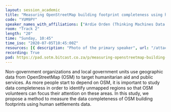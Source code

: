```yaml
---
layout: session_academic
title: "Measuring OpenStreetMap building footprint completeness using human settlement layers"
code: "YUM9PY"
speaker_names_with_affiliations: ["Ardie Orden (Thinking Machines Data Science\r)", "Ren Avell Flores (Thinking Machines Data Science\r)", "Pia Faustino (Thinking Machines Data Science\r)", "Mark Steve Samson (Thinking Machines Data Science)"]
room: "Track 2"
length: "20"
time: "Sunday, 10:45"
time_iso: "2020-07-05T10:45:00Z"
resources: [{ description: "Photo of the primary speaker", url: "/attachments/YUM9PY_primary_speaker_photo_arik6pZ.png" },{ description: "Bio of the primary speaker", url: "/attachments/YUM9PY_primary_speaker_bio_4j0Obwx" }]
recording: True
pad: https://pad.sotm.bitcast.co.za/p/measuring-openstreetmap-building-footprint-complet
---
```

Non-government organizations and local government units use geographic data from OpenStreetMap (OSM) to target humanitarian aid and public services. As more people start to depend on OSM, it is important to study data completeness in order to identify unmapped regions so that OSM volunteers can focus their attention on these areas. In this study, we propose a method to measure the data completeness of OSM building footprints using human settlements data.
